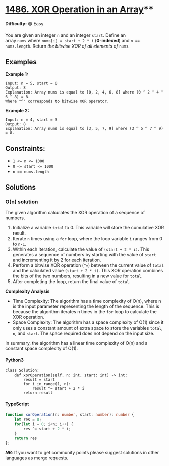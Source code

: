 # [1486. XOR Operation in an Array](https://leetcode.com/problems/xor-operation-in-an-array/)**

**Difficulty:** :green_circle: Easy

You are given an integer `n` and an integer `start`.
Define an array `nums` where `nums[i] = start + 2 * i` (**0-indexed**) and `n == nums.length`.
Return *the bitwise XOR of all elements of* `nums`.

## Examples

**Example 1:**

```
Input: n = 5, start = 0
Output: 8
Explanation: Array nums is equal to [0, 2, 4, 6, 8] where (0 ^ 2 ^ 4 ^ 6 ^ 8) = 8.
Where "^" corresponds to bitwise XOR operator.

```

**Example 2:**

```
Input: n = 4, start = 3
Output: 8
Explanation: Array nums is equal to [3, 5, 7, 9] where (3 ^ 5 ^ 7 ^ 9) = 8.

```

## Constraints:
- `1 <= n <= 1000`
- `0 <= start <= 1000`
- `n == nums.length`


## Solutions

### O(n) solution

The given algorithm calculates the XOR operation of a sequence of numbers.

1. Initialize a variable `total` to 0. This variable will store the cumulative XOR result.
2. Iterate `n` times using a `for` loop, where the loop variable `i` ranges from 0 to `n-1`.
3. Within each iteration, calculate the value of `(start + 2 * i)`. This generates a sequence of numbers by starting with the value of `start` and incrementing it by 2 for each iteration.
4. Perform a bitwise XOR operation (`^=`) between the current value of `total` and the calculated value `(start + 2 * i)`. This XOR operation combines the bits of the two numbers, resulting in a new value for `total`.
5. After completing the loop, return the final value of `total`.

**Complexity Analysis**

- Time Complexity: The algorithm has a time complexity of O(n), where n is the input parameter representing the length of the sequence. This is because the algorithm iterates n times in the `for` loop to calculate the XOR operation.
- Space Complexity: The algorithm has a space complexity of O(1) since it only uses a constant amount of extra space to store the variables `total`, `n`, and `start`. The space required does not depend on the input size.

In summary, the algorithm has a linear time complexity of O(n) and a constant space complexity of O(1).

#### Python3

```python3
class Solution:
    def xorOperation(self, n: int, start: int) -> int:
        result = start
        for i in range(1, n):
            result ^= start + 2 * i
        return result
```

#### TypeScript

``` typescript
function xorOperation(n: number, start: number): number {
    let res = 0;
    for(let i = 0; i<n; i++) {
        res ^= start + 2 * i;
    }
    return res
};
```

***NB***: If you want to get community points please suggest solutions in other languages as merge requests.
